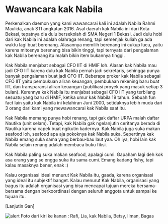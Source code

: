 # Wawancara kak Nabila

Perkenalkan daemon yang kami wawancarai kali ini adalah Nabila Rahmi Maulida, anak STI angkatan 2016. Asal daerah kak Nabila ini dari Kota Bekasi, tepatnya dia dulu bersekolah di SMA Negeri 1 Bekasi. Jadi dulu hobi dari kak Nabila ini adalah olahraga renang, tapi semenjak kuliah ga ada waktu lagi buat berenang. Alasannya memilih berenang ini cukup lucu, yaitu karena mitosnya berenang bisa bikin tinggi, tapi ternyata dari pengalaman kak Nabila berenang itu malah bikin item bukannya tinggi.

Kak Nabila menjabat sebagai CFO IIT di HMIF loh. Alasan kak Nabila mau jadi CFO IIT karena dulu kak Nabila pernah jadi sekretaris, sehingga punya banyak pengalaman buat jadi CFO IIT. Beberapa proker kak Nabila sebagai CFO IIT yaitu pembukuan aliran keuangan, pembukaan rekening baru buat IIT, dan transparansi aliran keuangan (publikasi proyek yang masuk setiap 3 bulan). Kerennya kak Nabila itu menjabat sebagai CFO IIT yang terbilang sesuatu yang baru di HMIF, ketika umur kak Nabila 19 tahun. Sebuah fun fact lain yaitu kak Nabila ini kelahiran Juni 2000, setidaknya lebih muda dari 3 orang dari kami yang mewawancarai kak Nabila saat itu.

Kak Nabila memang punya hobi renang, tapi gak daftar URPA malah daftar Nautika (unit selam). Tetapi, kak Nabila gak ngelanjutin ceritanya berada di Nautika karena capek buat ngikutin kadernya. Kak Nabila juga suka makan seafood loh, seafood apa aja pokoknya kak Nabila suka. Sepertinya kak Nabila emang suka sama yang berbau-bau laut yaa. Oh iya, hobi lain kak Nabila selain renang adalah membaca buku fiksi.

Kak Nabila paling suka makan seafood, apalagi cumi. Gapaham lagi deh kok asa orang yang se engga suka itu sama cumi. Emang kadang fishy, tapi kalau masaknya bener, enak :)

Kalau organisasi ideal menurut Kak Nabila itu, gaada, karena organisasi yang ideal itu subjektif banget. Kalau menurut Kak Nabila, organisasi yang bagus itu adalah organisasi yang bisa mencapai tujuan mereka bersama-bersama dengan berkoordinasi dengan seluruh anggota untuk sampai ke tujuan itu.


[Lanjutin Gan]

![alert](Jumat1100-1200.jpg)
Foto dari kiri ke kanan : Rafi, Lia, kak Nabila, Betsy, Ilman, Bagas
